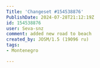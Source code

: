 ```yaml
---
Title: 'Changeset #154538876'
PublishDate: 2024-07-28T21:12:19Z
id: 154538876
user: Seva-snz
comment: added new road to beach
created_by: JOSM/1.5 (19096 ru)
tags:
- Montenegro

---
```

